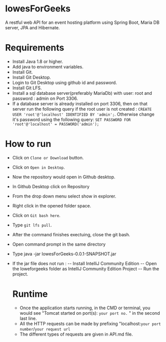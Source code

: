 # lowesForGeeks
A restful web API for an event hosting platform using Spring Boot, Maria DB server, JPA and Hibernate.

# Requirements
- Install Java 1.8 or higher.
- Add java to environment variables.
- Install Git.
- Install Git Desktop.
- Login to Git Desktop using github id and password.
- Install Git LFS.
- Install a sql database server(preferably MariaDb) with user: root and password : admin on Port 3306.
- If a database server is already installed on port 3306, then on that server run the following query  if the root user is not created : `CREATE USER 'root'@'localhost' IDENTIFIED BY 'admin';`. Otherwise change it's password using the following query: `SET PASSWORD FOR 'root'@'localhost' = PASSWORD('admin');`

# How to run

- Click on `Clone or Download` button.
- Click on `Open in Desktop`.
- Now the repository would open in Github desktop.
- In Github Desktop click on Repository 
- From the drop down menu select show in explorer.
- Right click in the opened folder space.
- Click on `Git bash here`.
- Type `git lfs pull`.
- After the command finishes exectuing, close the git bash.
- Open command prompt in the same directory
- Type java -jar lowesForGeeks-0.0.1-SNAPSHOT.jar
- If the jar file does not run :
-- Install IntelliJ Community Edition
-- Open the loweforgeeks folder as IntelliJ Community Edition Project
-- Run the project.

  # Runtime
  - Once the application starts running, in the CMD or terminal, you would see "Tomcat started on port(s): `your port no.` " in the second last line.
  - All the HTTP requests can be made by prefixing "localhost:`your port number`/`your request url`
  - The different types of requests are given in API.md file.
